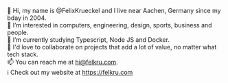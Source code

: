 👋 Hi, my name is @FelixKrueckel and I live near Aachen, Germany since my bday in 2004.<br>
👀 I’m interested in computers, engineering, design, sports, business and people.<br>
🌱 I’m currently studying Typescript, Node JS and Docker.<br>
💞️ I'd love to collaborate on projects that add a lot of value, no matter what tech stack.<br>
📫 You can reach me at hi@felkru.com.<br>
ℹ️ Check out my website at https://felkru.com

